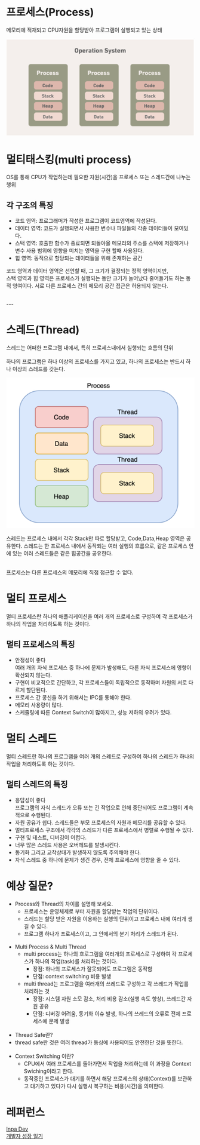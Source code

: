 # 프로세스(Process)
메모리에 적재되고 CPU자원을 할당받아 프로그램이 실행되고 있는 상태

<img src="img/os-process.png"/>

# 멀티태스킹(multi process)
OS를 통해 CPU가 작업하는데 필요한 자원(시간)을 프로세스 또는 스레드간에 나누는 행위

## 각 구조의 특징
- 코드 영역: 프로그래머가 작성한 프로그램이 코드영역에 작성된다.
- 데이터 영역: 코드가 실행되면서 사용한 변수나 파일들의 각종 데이터들이 모여딨다.
- 스택 영역: 호출한 함수가 종료되면 되돌아올 메모리의 주소를 스택에 저장하거나 변수 사용 범위에 영향을 미치는 영역을 구현 할때 사용된다.
- 힙 영역: 동적으로 할당되는 데이터들을 위해 존재하는 공간

코드 영역과 데이터 영역은 선언할 때, 그 크기가 결정되는 정적 영역이지만, </br> 스택 영역과 힙 영역은 프로세스가 실행되는 동안 크기가 늘어났다 줄어들기도 하는 동적 영여이다.
서로 다른 프로세스 간의 메모리 공간 접근은 허용되지 않는다.

<br/>
---
<br/>

# 스레드(Thread)
스레드는 어떠한 프로그램 내에서, 특히 프로세스내에서 실행되는 흐름의 단위
</br></br>
하나의 프로그램은 하나 이상의 프로세스를 가지고 있고, 하나의 프로세스는 반드시 하나 이상의 스레드를 갖는다.

<img src="img/os_thread.png">

스레드는 프로세스 내에서 각각 Stack만 따로 할당받고, Code,Data,Heap 영역은 공유한다.
스레드는 한 프로세스 내에서 동작되는 여러 실행의 흐름으로, 같은 프로세스 안에 있는 여러 스레드들은 같은 힙공간을 공유한다.
</br></br>

프로세스는 다른 프로세스의 메모리에 직접 접근할 수 없다.

# 멀티 프로세스
멀티 프로세스란 하나의 애플리케이션을 여러 개의 프로세스로 구성하여 각 프로세스가 하나의 작업을 처리하도록 하는 것이다.

## 멀티 프로세스의 특징
- 안정성이 좋다</br>
  여러 개의 자식 프로세스 중 하나에 문제가 발생해도, 다른 자식 프로세스에 영향이 확산되지 않는다.
- 구현이 비교적으로 간단하고, 각 프로세스들이 독립적으로 동작하며 자원의 서로 다르게 할단된다.
- 프로세스 간 콩신을 하기 위해서는 IPC를 통해야 한다.
- 메모리 사용량이 많다.
- 스케줄링에 따른 Context Switch이 많아지고, 성능 저하의 우려가 있다.

# 멀티 스레드
멀티 스레드란 하나의 프로그램을 여러 개의 스레드로 구성하여 하나의 스레드가 하나의 작업을 처리하도록 하는 것이다.

## 멀티 스레드의 특징
- 응답성이 좋다 </br>
  프로그램의 자식 스레드가 오류 또는 긴 작업으로 인해 중단되어도 프로그램이 계속적으로 수행된다.
- 자원 공유가 쉽다.
  스레드들은 부모 프로세스의 자원과 메모리를 공유할 수 있다.
- 멀티프로세스 구조에서 각각의 스레드가 다른 프로세스에서 병렬로 수행될 수 있다.
- 구현 및 테스트, 디버깅이 어렵다.
- 너무 많은 스레드 사용은 오버헤드를 발생시킨다.
- 동기화 그리고 교착상태가 발생하지 않도록 주의해야 한다.
- 자식 스레드 중 하나에 문제가 생긴 경우, 전체 프로세스에 영향을 줄 수 있다.

# 예상 질문?
- Process와 Thread의 차이를 설명해 보세요.
  - 프로세스는 운영체제로 부터 자원을 할당받는 작업의 단위이다.
  - 스레드는 할당 받은 자원을 이용하는 실행의 단위이고 프로세스 내에 여러개 생길 수 있다.
  - 프로그램 하나가 프로세스이고, 그 안에서의 분기 처리가 스레드가 된다.
    </br></br>
- Multi Process & Multi Thread
  - multi process는 하나의 흐로그램을 여러개의 프로세스로 구성하여 각 프로세스가 하나의 작업(task)를 처리하는 것이다.
    - 장점: 하나의 프로세스가 잘못되어도 프로그램은 동작함
    - 단점: context switching 비용 발생
  - multi thread는 프로그램을 여러개의 쓰레드로 구성하고 각 쓰레드가 작업를 처리하는 것
    - 장점: 시스템 자원 소모 감소, 처리 비용 감소(실행 속도 향상), 쓰레드간 자원 공유
    - 단점: 디버깅 어려움, 동기화 이슈 발생, 하나의 쓰레드의 오류로 전체 프로세스에 문제 발생
      </br></br>
- Thread Safe란?
- thread safe란 것은 여러 thread가 동싱에 사용되어도 안전한단 것을 뜻한다.
  </br></br>
- Context Switching 이란?
  - CPU에서 여러 프로세스를 돌아가면서 작업을 처리하는데 이 과정을 Context Swiching이라고 한다.
  - 동작중인 프로세스가 대기를 하면서 해당 프로세스의 상태(Context)를 보관하고 대기하고 있다가 다시 실행시 복구하는 비용(시간)을 의미한다.

# 레퍼런스
[Inpa Dev](https://inpa.tistory.com/entry/%F0%9F%91%A9%E2%80%8D%F0%9F%92%BB-%ED%94%84%EB%A1%9C%EC%84%B8%EC%8A%A4-%E2%9A%94%EF%B8%8F-%EC%93%B0%EB%A0%88%EB%93%9C-%EC%B0%A8%EC%9D%B4)</br>
[개발자 성장 일기](https://brunch.co.kr/@babosamo/100)